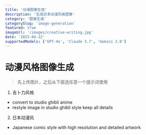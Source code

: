 ```yaml
---
title: '动漫图像生成'
description: '生成日本动漫风格图像'
category: '图像生成'
categorySlug: 'image-generation'
featured: true
imageUrl: '/images/creative-writing.jpg'
date: '2025-04-22'
supportedModels: ['GPT-4o', 'Claude 3.7', 'Gemini 2.0']
---
```


# 动漫风格图像生成

> 先上传图片，之后从下面选任意一个提示词使用 

1. 吉卜力风格

- convert to studio ghibli anime
- restyle image in studio ghibli style keep all details

2. 日本动漫风

- Japanese comic style with high resolution and detailed artwork